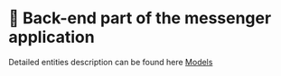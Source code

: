 # 🦾 Back-end part of the messenger application

Detailed entities description can be found here [Models](Models.md)
